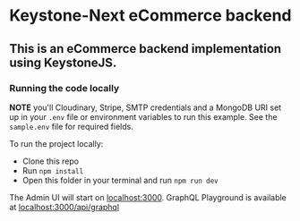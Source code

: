 # Keystone-Next eCommerce backend
## This is an eCommerce backend implementation using KeystoneJS.

### Running the code locally

**NOTE** you'll Cloudinary, Stripe, SMTP credentials and a MongoDB URI set up in your `.env` file or environment variables to run this example. See the `sample.env` file for required fields.

To run the project locally:

- Clone this repo
- Run `npm install`
- Open this folder in your terminal and run `npm run dev`

The Admin UI will start on [localhost:3000](http://localhost:3000).
GraphQL Playground is available at [localhost:3000/api/graphql](http://localhost:3000/api/graphql)
